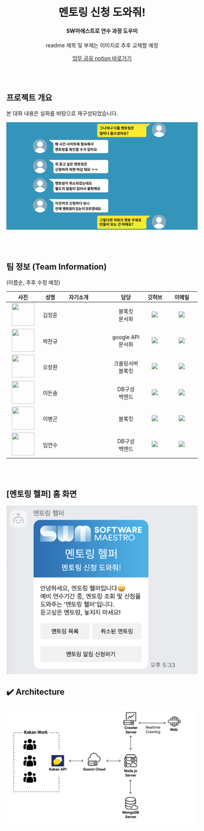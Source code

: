 <h1 align="center">멘토링 신청 도와줘!</h1>
<h4 align="center">SW마에스트로 연수 과정 도우미</h4>
<p align="center"> readme 제목 및 부제는 이미지로 추후 교체할 예정</p>

<p align="center">
  <a href="https://www.notion.so/1fff39fc14a14fdf932592ab28f8858d"> 업무 공유 notion 바로가기 </a>
</p>

<br><br>
## 프로젝트 개요
<p>본 대화 내용은 실화를 바탕으로 재구성되었습니다.</p>
<p align="center"><img src="/readme_img/project_intro.png"></p>

<br><br>
## 팀 정보 (Team Information)
(이름순, 추후 수정 예정)
<table width="788">
<thead>
<tr>
<th width="100" align="center">사진</th>
<th width="100" align="center">성명</th>
<th width="300" align="left">　자기소개</th>
<th width="150" align="center">담당</th>
<th width="100" align="center">깃허브</th>
<th width="175" align="center">이메일</th>
</tr> 
</thead>
<tbody>
  <tr>
    <td width="100" align="center"><img src="" width="60" height="60"></td>
    <td width="100" align="center">김정훈</td>
    <td width="300"></td>
    <td width="150" align="center">블록킷<br>문서화</td>
    <td width="100" align="center">
      <a href="https://github.com/LiiNen"><img src="http://img.shields.io/badge/LiiNen-655ced?style=social&logo=github"/></a>
    </td>
    <td width="175" align="center">
      <a href="mailto:kjeonghoon065@gmail.com"><img src="https://img.shields.io/static/v1?label=&message=kjeonghoon065@gmail.com&color=green&style=flat-square&logo=gmail"></a>
    </td>
  </tr>
  <tr>
    <td width="100" align="center"><img src="" width="60" height="60"></td>
    <td width="100" align="center">박찬규</td>
    <td width="300"></td>
    <td width="150" align="center">google API<br>문서화</td>
    <td width="100" align="center">
      <a href="https://github.com/changu100"><img src="http://img.shields.io/badge/changu100-655ced?style=social&logo=github"/></a>
    </td>
    <td width="175" align="center">
      <a href="mailto:blue_rose17@naver.com"><img src="https://img.shields.io/static/v1?label=&message=blue_rose17@naver.com&color=green&style=flat-square&logo=gmail"></a>
    </td>
  </tr>
  <tr>
    <td width="100" align="center"><img src="" width="60" height="60"></td>
    <td width="100" align="center">오창환</td>
    <td width="300"></td>
    <td width="150" align="center">크롤링서버<br>블록킷</td>
    <td width="100" align="center">
      <a href="https://github.com/hwan27"><img src="http://img.shields.io/badge/hwan27-655ced?style=social&logo=github"/></a>
    </td>
    <td width="175" align="center">
      <a href="mailto:meadea27@gmail.com"><img src="https://img.shields.io/static/v1?label=&message=meadea27@gmail.com&color=green&style=flat-square&logo=gmail"></a>
    </td>
  </tr>
  <tr>
    <td width="100" align="center"><img src="" width="60" height="60"></td>
    <td width="100" align="center">이든솔</td>
    <td width="300"></td>
    <td width="150" align="center">DB구성<br>백엔드</td>
    <td width="100" align="center">
      <a href="https://github.com/Party4Bread"><img src="http://img.shields.io/badge/Party4Bread-655ced?style=social&logo=github"/></a>
    </td>
    <td width="175" align="center">
      <a href="mailto:party4bread@gmail.com"><img src="https://img.shields.io/static/v1?label=&message=party4bread@gmail.com&color=green&style=flat-square&logo=gmail"></a>
    </td>
  </tr>
  <tr>
    <td width="100" align="center"><img src="" width="60" height="60"></td>
    <td width="100" align="center">이병곤</td>
    <td width="300"></td>
    <td width="150" align="center">블록킷</td>
    <td width="100" align="center">
      <a href="https://github.com/binkoni"><img src="http://img.shields.io/badge/binkoni-655ced?style=social&logo=github"/></a>
    </td>
    <td width="175" align="center">
      <a href="mailto:gonny952@gmail.com"><img src="https://img.shields.io/static/v1?label=&message=gonny952@gmail.com&color=green&style=flat-square&logo=gmail"></a>
    </td>
  </tr>
  <tr>
    <td width="100" align="center"><img src="" width="60" height="60"></td>
    <td width="100" align="center">임연수</td>
    <td width="300"></td>
    <td width="150" align="center">DB구성<br>백엔드</td>
    <td width="100" align="center">
      <a href="https://github.com/limyeonsoo"><img src="http://img.shields.io/badge/limyeonsoo-655ced?style=social&logo=github"/></a>
    </td>
    <td width="175" align="center">
      <a href="mailto:yslim6168@naver.com"><img src="https://img.shields.io/static/v1?label=&message=yslim6168@naver.com&color=green&style=flat-square&logo=gmail"></a>
    </td>
  </tr>
</tbody>
</table>

<br><br>
## [멘토링 헬퍼] 홈 화면
<p align="center"><img src="/readme_img/chatbot_home.png"></p>

## ✔️ Architecture
<p align="center"><img src="/readme_img/Architecture.png"></p>
